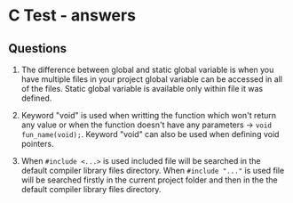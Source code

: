 # C Test  - answers
## Questions
1. The difference between global and static global variable is when you have multiple files in your project global variable can be accessed in all of the files. Static global variable is available only within file it was defined.

2. Keyword "void" is used when writting the function which won't return any value or when the function doesn't have any parameters -> <code>void fun_name(void);</code>. Keyword "void" can also be used when defining void pointers.

3. When <code>#include <...></code> is used included file will be searched in the default compiler library files directory. When <code>#include "..."</code> is used file will be searched firstly in the current project folder and then in the the default compiler library files directory.
